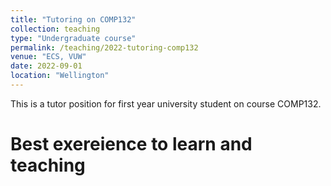 ```yaml
---
title: "Tutoring on COMP132"
collection: teaching
type: "Undergraduate course"
permalink: /teaching/2022-tutoring-comp132
venue: "ECS, VUW"
date: 2022-09-01
location: "Wellington"
---
```


This is a tutor position for first year university student on course COMP132.

Best exereience to learn and teaching
======
